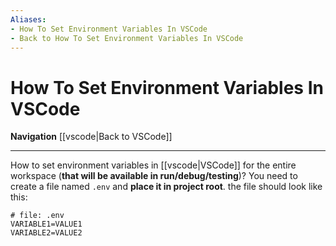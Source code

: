 ```yaml
---
Aliases:
- How To Set Environment Variables In VSCode
- Back to How To Set Environment Variables In VSCode
---
```


# How To Set Environment Variables In VSCode
**Navigation**
[[vscode|Back to VSCode]]

---

How to set environment variables in [[vscode|VSCode]] for the entire workspace (**that will be available in run/debug/testing**)?
You need to create a file named `.env` and **place it in project root**. the file should look like this:
```
# file: .env 
VARIABLE1=VALUE1
VARIABLE2=VALUE2
```


